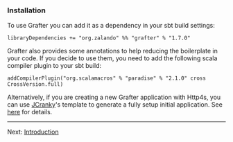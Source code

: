 
### Installation

To use Grafter you can add it as a dependency in your sbt build settings:

```tut:silent:fail
libraryDependencies += "org.zalando" %% "grafter" % "1.7.0"
```

Grafter also provides some annotations to help reducing the boilerplate in
your code. If you decide to use them, you need to add the following scala
compiler plugin to your sbt build:

```tut:silent:fail
addCompilerPlugin("org.scalamacros" % "paradise" % "2.1.0" cross CrossVersion.full)
```

Alternatively, if you are creating a new Grafter application with Http4s, you can use
[JCranky](https://github.com/jcranky/)'s template to generate a fully setup initial
application. See [here](https://github.com/jcranky/grafter-http4s.g8) for details.

----
Next: [Introduction](introduction.md)

